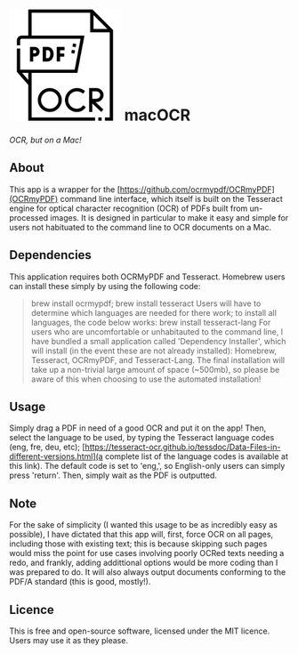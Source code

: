 # <img src="ocr.png" alt="icon" width="200"/> macOCR
*OCR, but on a Mac!*
## About
This app is a wrapper for the [https://github.com/ocrmypdf/OCRmyPDF](OCRmyPDF) command line interface, which itself is built on the Tesseract engine for optical character recognition (OCR) of PDFs built from un-processed images.  It is designed in particular to make it easy and simple for users not habituated to the command line to OCR documents on a Mac.
## Dependencies
This application requires both OCRMyPDF and Tesseract. Homebrew users can install these simply by using the following code:
> brew install ocrmypdf; brew install tesseract
Users will have to determine which languages are needed for there work; to install all languages, the code below works:
> brew install tesseract-lang
For users who are uncomfortable or unhabitauted to the command line, I have bundled a small application called 'Dependency Installer', which will install (in the event these are not already installed): Homebrew, Tesseract, OCRmyPDF, and Tesseract-Lang.  The final installation will take up a non-trivial large amount of space (~500mb), so please be aware of this when choosing to use the automated installation!  
## Usage
Simply drag a PDF in need of a good OCR and put it on the app! Then, select the language to be used, by typing the Tesseract language codes (eng, fre, deu, etc); [https://tesseract-ocr.github.io/tessdoc/Data-Files-in-different-versions.html](a complete list of the language codes is available at this link).  The default code is set to 'eng,', so English-only users can simply press 'return'. Then, simply wait as the PDF is outputted.
## Note
For the sake of simplicity (I wanted this usage to be as incredibly easy as possible), I have dictated that this app will, first, force OCR on all pages, including those with existing text; this is because skipping such pages would miss the point for use cases involving poorly OCRed texts needing a redo, and frankly, adding addittional options would be more coding than I was prepared to do.  It will also always output documents conforming to the PDF/A standard (this is good, mostly!).
## Licence
This is free and open-source software, licensed under the MIT licence.  Users may use it as they please.
